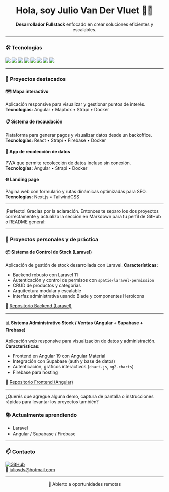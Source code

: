 <h1 align="center">Hola, soy Julio Van Der Vluet 👨‍💻</h1>

<p align="center">
  <strong>Desarrollador Fullstack</strong> enfocado en crear soluciones eficientes y escalables.
</p>

---

### 🛠️ Tecnologías

<p align="left">
  <img src="https://img.shields.io/badge/Angular-DD0031?style=flat-square&logo=angular&logoColor=white" />
  <img src="https://img.shields.io/badge/React-61DAFB?style=flat-square&logo=react&logoColor=black" />
  <img src="https://img.shields.io/badge/Next.js-000?style=flat-square&logo=next.js&logoColor=white" />
  <img src="https://img.shields.io/badge/Strapi-2E7EEA?style=flat-square&logo=strapi&logoColor=white" />
  <img src="https://img.shields.io/badge/Docker-2496ED?style=flat-square&logo=docker&logoColor=white" />
  <img src="https://img.shields.io/badge/PostgreSQL-336791?style=flat-square&logo=postgresql&logoColor=white" />
  <img src="https://img.shields.io/badge/Firebase-FFCA28?style=flat-square&logo=firebase&logoColor=black" />
  <img src="https://img.shields.io/badge/Linux-FCC624?style=flat-square&logo=linux&logoColor=black" />
</p>

---

### 🚀 Proyectos destacados

#### 🗺️ Mapa interactivo  
Aplicación responsive para visualizar y gestionar puntos de interés.  
**Tecnologías:** Angular • Mapbox • Strapi • Docker

#### 📋 Sistema de recaudación  
Plataforma para generar pagos y visualizar datos desde un backoffice.  
**Tecnologías:** React • Strapi • Firebase • Docker

#### 🧪 App de recolección de datos  
PWA que permite recolección de datos incluso sin conexión.  
**Tecnologías:** Angular • Strapi • Docker

#### 🌐 Landing page  
Página web con formulario y rutas dinámicas optimizadas para SEO.  
**Tecnologías:** Next.js • TailwindCSS

---

¡Perfecto! Gracias por la aclaración. Entonces te separo los dos proyectos correctamente y actualizo la sección en Markdown para tu perfil de GitHub o README general:

---

### 🧪 Proyectos personales y de práctica

#### 📦 Sistema de Control de Stock (Laravel)

Aplicación de gestión de stock desarrollada con Laravel.
**Características:**

* Backend robusto con Laravel 11
* Autenticación y control de permisos con `spatie/laravel-permission`
* CRUD de productos y categorías
* Arquitectura modular y escalable
* Interfaz administrativa usando Blade y componentes Heroicons

🔗 [Repositorio Backend (Laravel)](https://github.com/juliovdv/control-stock-laravel)

---

#### 📊 Sistema Administrativo Stock / Ventas (Angular + Supabase + Firebase)

Aplicación web responsive para visualización de datos y administración.
**Características:**

* Frontend en Angular 19 con Angular Material
* Integración con Supabase (auth y base de datos)
* Autenticación, gráficos interactivos (`chart.js`, `ng2-charts`)
* Firebase para hosting

🔗 [Repositorio Frontend (Angular)](https://github.com/juliovdv/admin-dashboard-angular)

---

¿Querés que agregue alguna demo, captura de pantalla o instrucciones rápidas para levantar los proyectos también?


### 📚 Actualmente aprendiendo
- Laravel 
- Angular / Supabase / Firebase

---

### 📫 Contacto

[![GitHub](https://img.shields.io/badge/GitHub-%40juliovdv-181717?style=flat-square&logo=github)](https://github.com/juliovdv)  
📧 juliovdv@hotmail.com  

---

<p align="center">💼 Abierto a oportunidades remotas</p>
